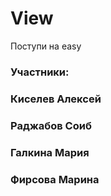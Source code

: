 # View
Поступи на easy
### Участники: 
### Киселев Алексей
### Раджабов Соиб
### Галкина Мария
### Фирсова Марина
